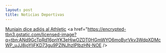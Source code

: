 ```yaml
---
layout: post
title: Noticias Deportivas
---
```


<a href="mun.md">Muniain dice adiós al Athletic</a>
<a href="https://encrypted-tbn3.gstatic.com/licensed-image?q=tbn:ANd9GcTpRd16pnYK3eHjwOZDT0HGmWYO6moByrVkv3WdpXDMcWP_uJJ8joYIjFKD73gu9PZlNJhzIPIbzHN-NOE />

